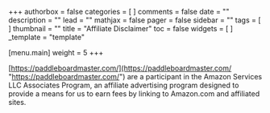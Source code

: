 +++
authorbox = false
categories = [ ]
comments = false
date = ""
description = ""
lead = ""
mathjax = false
pager = false
sidebar = ""
tags = [ ]
thumbnail = ""
title = "Affiliate Disclaimer"
toc = false
widgets = [ ]
_template = "template"

[menu.main]
weight = 5
+++

[https://paddleboardmaster.com/](https://paddleboardmaster.com/ "https://paddleboardmaster.com/") are a participant in the Amazon Services LLC Associates Program, an affiliate advertising program designed to provide a means for us to earn fees by linking to Amazon.com and affiliated sites.
